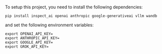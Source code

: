 To setup this project, you need to install the following dependencies:

```
pip install inspect_ai openai anthropic google-generativeai vllm wandb
```

and set the following environment variables:

```
export OPENAI_API_KEY=
export ANTHROPIC_API_KEY=
export GOOGLE_API_KEY=
export GROK_API_KEY=
```
